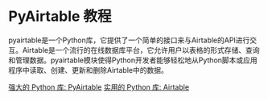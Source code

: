# PyAirtable 教程

<show-structure depth="3"/>

pyairtable是一个Python库，它提供了一个简单的接口来与Airtable的API进行交互。Airtable是一个流行的在线数据库平台，它允许用户以表格的形式存储、查询和管理数据。pyairtable模块使得Python开发者能够轻松地从Python脚本或应用程序中读取、创建、更新和删除Airtable中的数据。


<seealso>
<category ref="ref_docs">
    <a href="https://mp.weixin.qq.com/s/79aUfdlMElxQokAy3-I59Q">强大的 Python 库: PyAirtable</a>
    <a href="https://mp.weixin.qq.com/s/iwh_4mKhMVyJl-sfX4PI4w">实用的 Python 库: Airtable</a>
</category>
<category ref="ref_github">
</category>
<category ref="ref_issues">
</category>
<category ref="ref_hf">
</category>
<category ref="ref_ms">
</category>
</seealso>


